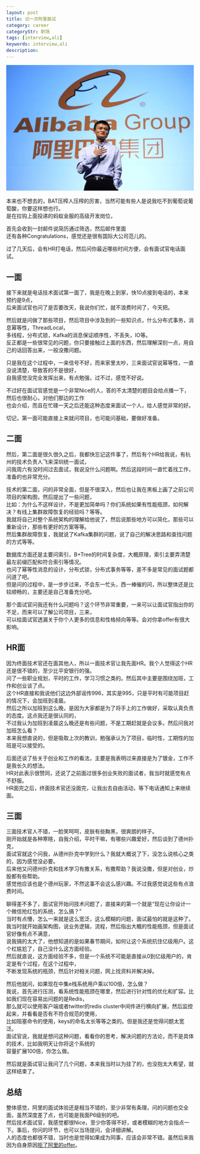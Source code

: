 ```yaml
---
layout: post
title: 记一次阿里面试
category: career
categoryStr: 职场 
tags: [interview,ali]
keywords: interview,ali
description: 
---
```


<img src="/public/img/life/2018-04-04-Once-An-Ali-Interview-Record.jpg" class="post-img" alt="Once-An-Ali-Interview-Record">

本来也不想去的，BAT压榨人压榨的厉害，当然可能有些人是说我吃不到葡萄说葡萄酸，你要这样想也行。    
是在拉钩上面投递的蚂蚁金服的高级开发岗位，    

首先会收到一封邮件说简历通过筛选，然后邮件里面  
还有各种Congratulations，感觉还是很有国际大公司范儿的。  

过了几天后，会有HR打电话，然后问你最近哪些时间方便，会有面试官电话面试。    

## 一面<a id="sec-1-2" name="sec-1-2"></a>

接下来就是电话技术面试第一面了，我是在晚上到家，快10点接到电话的，本来预约是9点，  
后来面试官也问了是否要改天，我说你们忙，就不浪费时间了，今天把。  

然后就是问做了那些项目，然后项目中涉及到的一些知识点，什么分布式事务，消息幂等性，ThreadLocal，  
多线程，分布式锁，Kafka的消息保证顺序性，不丢失，IO等。  
反正都是一些很常见的问题，你只要接触过上面的东西，然后理解深刻一点，用自己的话回答出来，一般没撒问题。  

只是我在这个过程中，一来信号不好，而来家里太吵，三来面试官说幂等性，一直没说清楚，导致答的不是很好，  
自我感觉没完全发挥出来，有点勉强，过不过，感觉不好说。  
 
不过好在面试官感觉是一个非常Nice的人，答的不太清楚的题目会给点播一下，然后也很耐心，对他们那边的工作  
也会介绍，而且在忙碌一天之后还能这种态度来面试一个人，给人感觉非常的好。  

切记，第一面可能直接上来就问项目，也可能问基础，要做好准备。  

## 二面<a id="sec-1-3" name="sec-1-3"></a>

然后，第二面是很久很久之后，我都快忘记这件事了，然后有个HR给我说，有杭州的技术负责人飞来深圳统一面试，  
问我周六有没时间过去面试，我说没什么问题啊。然后这段时间一直忙着找工作，准备的也非常充分。  

技术的第二面，问的非常全面，但是不很深入，然后也让我在黑板上画了之前公司项目的架构图，然后提出了一些问题，  
比如：为什么不这样设计，不是更加简单吗？你们系统如果有性能瓶颈，如何解决？有线上集群故障恢复的经验吗？等等。  
我就将自己对整个系统架构的理解给他说了，然后说那些地方可以简化，那些可以重新设计，那些有更好的方案等等。  
然后集群故障恢复，我就说了Kafka集群的问题，说了自己的解决思路和查找问题的方式等等。  

数据库方面还是主要问索引，B+Tree的时间复杂度，大概原理，索引主要弄清楚最左前缀匹配和符合索引等情况。  
也问了幂等性消息的设计，分布式锁，分布式事务等等，差不多是常见的面试题都问道了吧。   
但是问的过程中，是一步步过来，不会东一忙头，西一棒催的问，所以整体还是比较顺畅的，主要还是自己准备充分吧。  

那个面试官问我还有什么问题吗？这个环节非常重要，一来可以让面试官指出你的不足，而来可以了解公司项目，三来，  
可以给面试官透漏关于你个人更多的信息和性格倾向等等。会对你拿offer有很大影响。  

## HR面<a id="sec-1-4" name="sec-1-4"></a>

因为终面技术官还在面其他人，所以一面技术官让我先面HR。我个人觉得这个HR还是很不错的，至少比平安银行的强。  
问了一些职业规划，平时的工作，学习习惯之类的。然后其中主要是围绕加班，工作和创业谈了点。  
这个HR直接和我说他们这边外部谣传996，其实是995，只是平时有可能项目赶的情况下，会加班到凌晨。  
然后之所以加班到这么晚，是因为大家都是为了将手上的工作做好，采取认真负责的态度。这点我还是很认同的，  
不过我认为加班到凌晨这么晚还是有些问题，不是工期赶就是会议多。然后问我对加班怎么看？  
本来我想直说的，但是吸取上次的教训，勉强承认为了项目，临时性，工期性的加班是可以接受的。  

后面还谈了些关于创业和工作的看法，主要是我表明过来直接是为了镀金，工作不是我长久的想法。  
HR对此表示很赞同，还说了之前面过很多创业失败的面试者，我当时就感觉有点不舒服。  
HR面完之后，终面技术官还没面完，让我出去自由活动，等下电话通知上来继续面。  
  
## 三面<a id="sec-1-5" name="sec-1-5"></a>

三面技术官人不错，一脸笑呵呵，皮肤有些黝黑，很爽朗的样子。  
刚开始就是各种寒暄，自我介绍，平时干嘛，有哪些兴趣爱好，然后谈到了德州扑克，  
面试官就这个问我，从德州扑克中学到什么？我就大概说了下，没怎么说核心之类的，因为感觉没必要。  
后来他又问德州扑克和技术学习有撒关系，有撒帮助？我说没撒，但是对创业，炒股都有些帮助。  
感觉他应该也是个德州玩家，不然这事不会这么感兴趣。不过我感觉说这些有点浪费时间。  

聊得差不多了，面试官开始问技术问题了，直接来的第一个就是“现在让你设计一个微信抢红包的系统，怎么搞？”  
当时有点懵，怎么一来就是这么宽泛，这么模糊的问题，面试最怕的就是这种了。  
我当时就开始画架构图，说业务逻辑，流程，然后指出大概的性能瓶颈，但是面试官好像有点不满意，  
说我搞的太大了，他想知道的是如果春节期间，如何让这个系统抗住亿级用户。这个杠尴尬了，自己没什么这方面经验。  
然后就直说，这方面经验不多，但是一个系统不可能是直接从0到亿级用户的，肯定是有个过程，在这个过程中，  
不断发现系统的瓶颈，然后针对相关问题，网上找资料并解决掉。  

然后他就问，如果现在中集e栈系统用户乘以100倍，怎么做？  
我说，首先进行压测，看系统性能瓶颈在哪里，然后进行针对性的优化和扩容。比如我们现在容易出问题的是Redis，  
那么就可以使用客户端或者twitter的redis cluster中间件进行横向扩展，然后监控起来，并看看是否有不符合规范的使用，  
比如阻塞命令的使用，keys的命名太长等等之类的。但是我还是觉得问题太宽泛。  
面试官说，我就是想问这种问题，看看你的思考，解决问题的方法论，而不是具体的技术，比如我明天让你将这个系统的  
容量扩展100倍，你怎么做。  

然后就是面试官让我问了几个问题，本来我当时以为挂了的，也没抱太大希望，就这样结束了。  

## 总结<a id="sec-1-6" name="sec-1-6"></a>

整体感觉，阿里的面试体验还是相当不错的，至少非常有条理，问的问题也交全面，虽然深度差了点，也可能是我面P6级别的吧。  
然后技术面试官，我感觉都很Nice，至少你答得不好，或者模糊的地方会指点一下。事后，你问的环节，也可以当场提问，会详细讲解。  
人的态度也都很不错，当时也是觉得如果成为同事，应该会非常不错。虽然后来我因为自身原因<a href="2018-04-12-Why-I-Refuse-Ali-T6-Offer.html">拒了阿里的offer</a>。    
